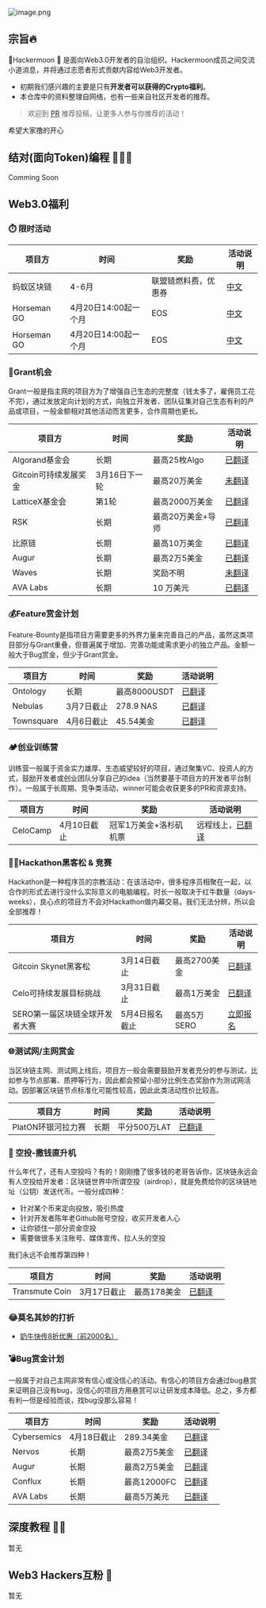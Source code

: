 
![image.png](https://i.loli.net/2020/04/16/GYfBbL94XWPn2jh.png)

## 宗旨🔥
🌝Hackermoon 🌝 是面向Web3.0开发者的自治组织。Hackermoon成员之间交流小道消息，并将通过志愿者形式贡献内容给Web3开发者。
- 初期我们感兴趣的主要是只有**开发者可以获得的Crypto福利**。
- 本仓库中的资料整理自网络，也有一些来自社区开发者的推荐。

> 欢迎到 [PR](https://github.com/hacker-moon/hackermoon.io/pulls) 推荐投稿，让更多人参与你推荐的活动！

希望大家撸的开心

## 结对(面向Token)编程 🧑‍🤝‍🧑 
Comming Soon

## Web3.0福利 

### ⏱️ 限时活动

| 项目方 | 时间 | 奖励 |活动说明 |
| -------- | -------- | -------- |-------- |
| 蚂蚁区块链     | 4-6月    | 联盟链燃料费，优惠券  |[中文](https://tech.antfin.com/promotions/openchain/?chInofo=8btc)|
| Horseman GO     | 4月20日14:00起一个月  | EOS |[中文](https://mp.weixin.qq.com/s/xk-fxEnJEGRNrFwifgEA6A)|
| Horseman GO     | 4月20日14:00起一个月  | EOS |[中文](https://mp.weixin.qq.com/s/xk-fxEnJEGRNrFwifgEA6A)|

### 🏦Grant机会

Grant一般是指主网的项目方为了增强自己生态的完整度（钱太多了，雇佣员工花不完），通过发放定向计划的方式，向独立开发者、团队征集对自己生态有利的产品或项目，一般金额相对其他活动而言更多，合作周期也更长。

| 项目方 | 时间 | 奖励 |活动说明 |
| -------- | -------- | -------- |-------- |
| Algorand基金会     | 长期     | 最高25枚Algo    |[已翻译](https://hackmd.io/@hackermoon/ryIWqehN8)     |
| Gitcoin可持续发展奖金    | 3月16日下一轮    | 最高20万美金    |[未翻译](https://gitcoin.co/grants/?type=media)|
| LatticeX基金会    | 第1轮    | 最高2000万美金    |[已翻译](https://www.chainnews.com/articles/830516018474.htm)|
| RSK    | 长期    | 最高20万美金+导师    |[已翻译](https://www.chainnews.com/articles/356562427627.htm)|
| 比原链    | 长期    | 最高10万美金    |[已翻译](https://www.chainnews.com/articles/788145954147.htm)|
| Augur    | 长期    | 最高2万5美金    |[已翻译](https://hackmd.io/@hackermoon/Hyfrnz3EU)|
| Waves   | 长期   | 奖励不明    |[未翻译](https://waveslabs.com/grants?lang=en)|
| AVA Labs   | 长期   | 10 万美元   |[已翻译](https://www.chainnews.com/news/366562738320.htmfrom=groupmessage&isappinstalled=0)|


### 💰Feature赏金计划
Feature-Bounty是指项目方需要更多的外界力量来完善自己的产品，虽然这类项目部分与Grant重叠，但普遍属于增加、完善功能或需求更小的独立产品。金额一般大于Bug赏金，但少于Grant赏金。

| 项目方 | 时间 | 奖励 |活动说明 |
| -------- | -------- | -------- |-------- |
| Ontology    | 长期     | 最高8000USDT   |[已翻译](https://www.chainnews.com/articles/323629295238.htm)     |
| Nebulas    | 3月7日截止    | 278.9 NAS   |[已翻译](https://www.chainnews.com/articles/241745351795.htm)     |
| Townsquare   | 4月6日截止    | 45.54美金   |[已翻译](https://hackmd.io/@hackermoon/HkJDdpREI)     |


### 🏕️创业训练营
训练营一般属于资金实力雄厚、生态威望较好的项目，通过聚集VC、投资人的方式，鼓励开发者或创业团队分享自己的idea（当然要基于项目方的开发者平台制作）。一般属于长周期、竞争类活动，winner可能会收获更多的PR和资源支持。

| 项目方 | 时间 | 奖励 |活动说明 |
| -------- | -------- | -------- |-------- |
| CeloCamp    | 4月10日截止     | 冠军1万美金+洛杉矶机票   |远程线上，[已翻译](https://www.chainnews.com/articles/539972498831.htm)     |


### 🧑‍💻Hackathon黑客松 & 竞赛
Hackathon是一种程序员的宗教活动：在该活动中，很多程序员相聚在一起，以合作的形式去进行没什么实际意义的电脑编程。时长一般取决于红牛数量（days-weeks），良心点的项目方不会对Hackathon做内幕交易。我们无法分辨，所以会全部推荐！

| 项目方 | 时间 | 奖励 |活动说明 |
| -------- | -------- | -------- |-------- |
| Gitcoin Skynet黑客松  | 3月14日截止     | 最高2700美金   |[已翻译](https://hackmd.io/@hackermoon/BJtZwqhVI)     |
| Celo可持续发展目标挑战   |3月31日截止     | 最高1万美金   |[已翻译](https://www.chainnews.com/articles/446470639958.htm)     |
| SERO第一届区块链全球开发者大赛  |5月4日报名截止     | 最高5万SERO   | [立即报名](https://contest.sero.cash/)   |


### 🌐测试网/主网赏金
当区块链主网、测试网上线后，项目方一般会需要鼓励开发者充分的参与测试，比如参与节点部署、质押等行为，因此都会预留小部分比例生态奖励作为测试网活动。因部署区块链节点标准化可能性较高，因此此类活动性价比较高。

| 项目方 | 时间 | 奖励 |活动说明 |
| -------- | -------- | -------- |-------- |
| PlatON环银河拉力赛    | 长期     | 平分500万LAT   |[已翻译](https://hackmd.io/@hackermoon/B137Ox348)     |

### 🤑 空投-撒钱直升机
什么年代了，还有人空投吗？有的！刚刚撸了很多钱的老哥告诉你，区块链永远会有人空投给开发者：区块链世界中所谓空投（airdrop），就是免费给你的区块链地址（公钥）发送代币。一般分成四种：
- 针对某个币来定向投放，吸引热度 
- 针对开发者陈年老Github账号空投，收买开发者人心 
- 让你锁住一部分资金空投 
- 需要做很多关注账号、媒体宣传、拉人头的空投

我们永远不会推荐第四种！

| 项目方 | 时间 | 奖励 |活动说明 |
| -------- | -------- | -------- |-------- |
| Transmute Coin    | 3月17日截止    | 最高178美金   |[已翻译](https://www.chainnews.com/articles/859340791299.htm)  |


### 😂莫名其妙的打折
* [奶牛快传8折优惠（前2000名）](https://www.v2ex.com/t/648264)


### 💣Bug赏金计划
一般属于对自己主网非常有信心或没信心的活动。有信心的项目方会通过bug悬赏来证明自己没有bug，没信心的项目方用悬赏可以让研发成本降低。总之，多方都有利—但是经验而谈，找bug没那么容易！

| 项目方 | 时间 | 奖励 |活动说明 |
| -------- | -------- | -------- |-------- |
| Cybersemics    | 4月18日截止    | 289.34美金   |[已翻译](https://hackmd.io/@hackermoon/B1rqq6CVL)|
| Nervos    | 长期   | 最高2万5美金   |[已翻译](https://hackmd.io/@hackermoon/Hkv-3ghV8L)|
| Augur    | 长期    | 最高2万5美金  |[已翻译](https://hackmd.io/@hackermoon/Hyfrnz3EU)|
| Conflux   | 长期    | 最高12000FC   |[已翻译](bounty.conflux-chain.org)|
| AVA Labs   | 长期    | 最高5万美元   |[已翻译](https://www.chainnews.com/news/366562738320.htm?from=groupmessage&isappinstalled=0)|

## 深度教程 🧑‍🏫
暂无

## Web3 Hackers互粉 🌟
暂无

